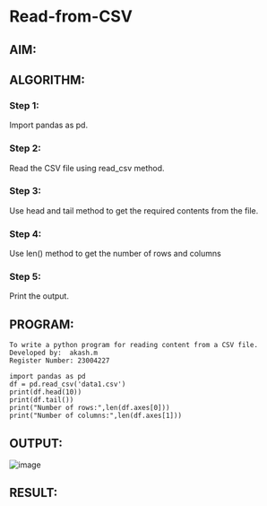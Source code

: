 # Read-from-CSV

## AIM:

## ALGORITHM:
### Step 1:
Import pandas as pd.



### Step 2:
Read the CSV file using read_csv method.


### Step 3:
Use head and tail method to get the required contents from the file.


### Step 4:
Use len() method to get the number of rows and columns


### Step 5:
Print the output.


## PROGRAM:
```
To write a python program for reading content from a CSV file.
Developed by:  akash.m
Register Number: 23004227

import pandas as pd
df = pd.read_csv('data1.csv')
print(df.head(10))
print(df.tail())
print("Number of rows:",len(df.axes[0]))
print("Number of columns:",len(df.axes[1]))
```
## OUTPUT:
![image](https://github.com/akashmano/Read-from-CSV/assets/137408306/4e70319b-4bf9-415b-9141-4fed69904576)


## RESULT:
